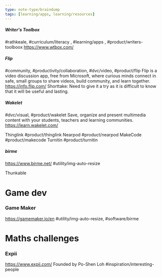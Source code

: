 ```yaml
---
type: note-type/braindump
tags: [learning/apps, learning/resources]
---
```


##### Writer's Toolbox
#rathkeale, #curriculum/literacy , #learning/apps , #product/writers-toolboox
https://www.wtbox.com/
 
##### Flip
#community, #productivity/collaboration, #dvc/video, #product/flip
Flip is a video discussion app, free from Microsoft, where curious minds connect in safe, small groups to share videos, build community, and learn together.
https://info.flip.com/
Shorttake: Need to give it a try as it is difficult to know that it will be useful and lasting.

##### Wakelet
#dvc/visual, #product/wakelet
Save, organize and present multimedia content with your students, teachers and learning communities.
https://learn.wakelet.com/

Thinglink 
#product/thinglink
Nearpod
#product/nearpod
MakeCode
#product/makecode 
Turnitin
#product/turnitin


##### birme
https://www.birme.net/
#utility/img-auto-resize


Thunkable


# Game dev

### Game Maker

https://gamemaker.io/en
#utility/img-auto-resize, #software/birme

# Maths challenges

### Expii

https://www.expii.com/
Founded by Po-Shen Loh
#inspiration/interesting-people 
